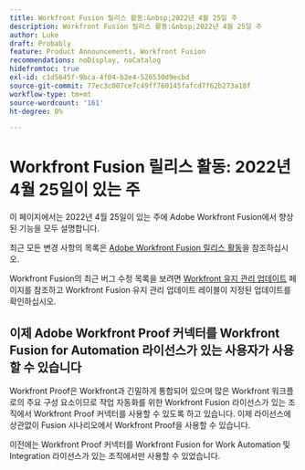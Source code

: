 ```yaml
---
title: Workfront Fusion 릴리스 활동:&nbsp;2022년 4월 25일 주
description: Workfront Fusion 릴리스 활동:&nbsp;2022년 4월 25일 주
author: Luke
draft: Probably
feature: Product Announcements, Workfront Fusion
recommendations: noDisplay, noCatalog
hidefromtoc: true
exl-id: c1d5645f-9bca-4f04-b2e4-526530d9ecbd
source-git-commit: 77ec3c007ce7c49ff760145fafcd7f62b273a18f
workflow-type: tm+mt
source-wordcount: '161'
ht-degree: 0%

---
```


# Workfront Fusion 릴리스 활동: 2022년 4월 25일이 있는 주

이 페이지에서는 2022년 4월 25일이 있는 주에 Adobe Workfront Fusion에서 향상된 기능을 모두 설명합니다.

최근 모든 변경 사항의 목록은 [Adobe Workfront Fusion 릴리스 활동](/help/workfront-fusion/fusion-product-releases/fusion-release-activity.md)을 참조하십시오.

Workfront Fusion의 최근 버그 수정 목록을 보려면 [Workfront 유지 관리 업데이트](https://experienceleague.adobe.com/docs/workfront-known-issues/releases/current-updates.html) 페이지를 참조하고 Workfront Fusion 유지 관리 업데이트 레이블이 지정된 업데이트를 확인하십시오.

## 이제 Adobe Workfront Proof 커넥터를 Workfront Fusion for Automation 라이선스가 있는 사용자가 사용할 수 있습니다

Workfront Proof은 Workfront과 긴밀하게 통합되어 있으며 많은 Workfront 워크플로의 주요 구성 요소이므로 작업 자동화를 위한 Workfront Fusion 라이선스가 있는 조직에서 Workfront Proof 커넥터를 사용할 수 있도록 하고 있습니다. 이제 라이선스에 상관없이 Fusion 시나리오에서 Workfront Proof을 사용할 수 있습니다.

이전에는 Workfront Proof 커넥터를 Workfront Fusion for Work Automation 및 Integration 라이선스가 있는 조직에서만 사용할 수 있었습니다.
